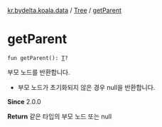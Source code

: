 [kr.bydelta.koala.data](../index.md) / [Tree](index.md) / [getParent](./get-parent.md)

# getParent

`fun getParent(): `[`T`](index.md#T)`?`

부모 노드를 반환합니다.

* 부모 노드가 초기화되지 않은 경우 null을 반환합니다.

**Since**
2.0.0

**Return**
같은 타입의 부모 노드 또는 null

